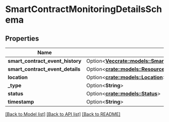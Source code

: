 # SmartContractMonitoringDetailsSchema

## Properties

Name | Type | Description | Notes
------------ | ------------- | ------------- | -------------
**smart_contract_event_history** | Option<[**Vec<crate::models::SmartContractEventHistory>**](SmartContractEventHistory.md)> |  | [optional]
**smart_contract_event_details** | Option<[**crate::models::ResourceMonitoringSmartContractEventDetails**](ResourceMonitoringSmartContractEventDetails.md)> |  | [optional]
**location** | Option<[**crate::models::Location**](Location.md)> |  | [optional]
**_type** | Option<**String**> |  | [optional]
**status** | Option<[**crate::models::Status**](Status.md)> |  | [optional]
**timestamp** | Option<**String**> |  | [optional]

[[Back to Model list]](../README.md#documentation-for-models) [[Back to API list]](../README.md#documentation-for-api-endpoints) [[Back to README]](../README.md)


